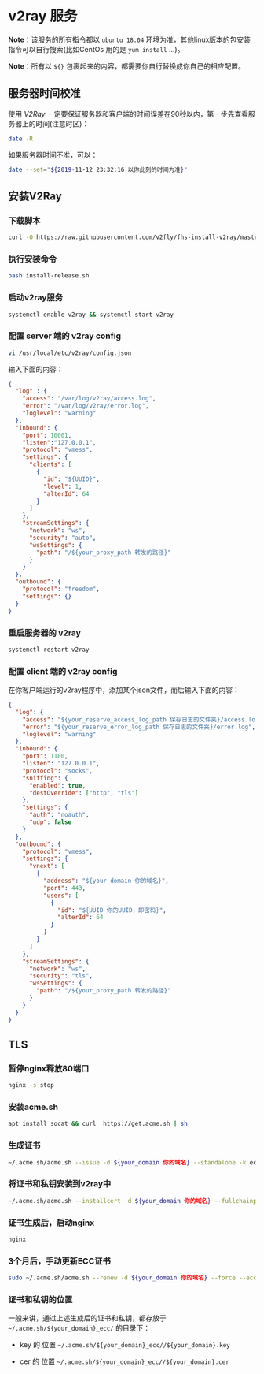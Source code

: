 # v2ray 服务
**Note**：该服务的所有指令都以 `ubuntu 18.04` 环境为准，其他linux版本的包安装指令可以自行搜索(比如CentOs 用的是 `yum install` …)。

**Note**：所有以 `${}` 包裹起来的内容，都需要你自行替换成你自己的相应配置。

## 服务器时间校准
使用 *V2Ray* 一定要保证服务器和客户端的时间误差在90秒以内，第一步先查看服务器上的时间(注意时区)：
```sh
date -R
```

如果服务器时间不准，可以：
```sh
date --set="${2019-11-12 23:32:16 以你此刻的时间为准}"
```

## 安装V2Ray
### 下载脚本
```sh
curl -O https://raw.githubusercontent.com/v2fly/fhs-install-v2ray/master/install-release.sh
```

### 执行安装命令
```sh
bash install-release.sh
```

### 启动v2ray服务
```sh
systemctl enable v2ray && systemctl start v2ray
```

### 配置 server 端的 v2ray config
```sh
vi /usr/local/etc/v2ray/config.json
```

输入下面的内容：
```json
{
  "log" : {
    "access": "/var/log/v2ray/access.log",
    "error": "/var/log/v2ray/error.log",
    "loglevel": "warning"
  },
  "inbound": {
    "port": 10001,
    "listen":"127.0.0.1",
    "protocol": "vmess",
    "settings": {
      "clients": [
        {
          "id": "${UUID}",
          "level": 1,
          "alterId": 64
        }
      ]
    },
    "streamSettings": {
      "network": "ws",
      "security": "auto",
      "wsSettings": {
        "path": "/${your_proxy_path 转发的路径}"
      }
    }
  },
  "outbound": {
    "protocol": "freedom",
    "settings": {}
  }
}
```

### 重启服务器的 v2ray

```sh
systemctl restart v2ray
```

### 配置 client 端的 v2ray config
在你客户端运行的v2ray程序中，添加某个json文件，而后输入下面的内容：

```json
{
  "log": {
    "access": "${your_reserve_access_log_path 保存日志的文件夹}/access.log",
    "error": "${your_reserve_error_log_path 保存日志的文件夹}/error.log",
    "loglevel": "warning"
  },
  "inbound": {
    "port": 1180,
    "listen": "127.0.0.1",
    "protocol": "socks",
    "sniffing": {
      "enabled": true,
      "destOverride": ["http", "tls"]
    },
    "settings": {
      "auth": "noauth",
      "udp": false
    }
  },
  "outbound": {
    "protocol": "vmess",
    "settings": {
      "vnext": [
        {
          "address": "${your_domain 你的域名}",
          "port": 443,
          "users": [
            {
              "id": "${UUID 你的UUID，即密码}",
              "alterId": 64
            }
          ]
        }
      ]
    },
    "streamSettings": {
      "network": "ws",
      "security": "tls",
      "wsSettings": {
        "path": "/${your_proxy_path 转发的路径}"
      }
    }
  }
}
```

## TLS
### 暂停nginx释放80端口
```sh
nginx -s stop
```

### 安装acme.sh
```sh
apt install socat && curl  https://get.acme.sh | sh
```

### 生成证书
```sh
~/.acme.sh/acme.sh --issue -d ${your_domain 你的域名} --standalone -k ec-256
```

### 将证书和私钥安装到v2ray中
```sh
~/.acme.sh/acme.sh --installcert -d ${your_domain 你的域名} --fullchainpath /usr/local/etc/v2ray/v2ray.crt --keypath /usr/local/etc/v2ray/v2ray.key --ecc
```

### 证书生成后，启动nginx
```sh
nginx
```

### 3个月后，手动更新ECC证书
```sh
sudo ~/.acme.sh/acme.sh --renew -d ${your_domain 你的域名} --force --ecc
```

### 证书和私钥的位置
一般来讲，通过上述生成后的证书和私钥，都存放于 `~/.acme.sh/${your_domain}_ecc/` 的目录下：
  - key 的 位置 `~/.acme.sh/${your_domain}_ecc//${your_domain}.key`

  - cer 的 位置 `~/.acme.sh/${your_domain}_ecc//${your_domain}.cer`